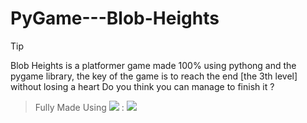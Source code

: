 # PyGame---Blob-Heights
> [!TIP]
> Blob Heights is a platformer game made 100% using pythong and the pygame library, the key of the game is to reach the end [the 3th level] without losing a heart
> Do you think you can manage to finish it ?

> Fully Made Using
> <img src="https://img.shields.io/badge/Python-14354C?style=for-the-badge&logo=python&logoColor=white" /> :
> <img src="https://img.shields.io/badge/-Visual%20Studio%20Code-333333?style=flat&logo=visual-studio-code&logoColor=007ACC" />
> 
